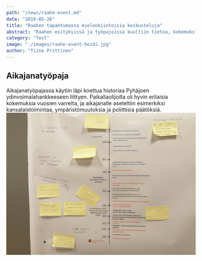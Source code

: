 ```yaml
---
path: "/news/raahe-event.md"
date: "2019-05-26"
title: "Raahen tapahtumassa mielenkiintoisia keskusteluja"
abstract: "Raahen esityksissä ja työpajoissa kuultiin tietoa, kokemuksia ja katsottiin eteenpäin energiantuotannon tulevaisuuteen."
category: "Test"
image: "./images/raahe-event-heidi.jpg"
author: "Tiina Prittinen"
---
```


## Aikajanatyöpaja 

Aikajanatyöpajassa käytiin läpi koettua historiaa Pyhäjoen ydinvoimalahankkeeseen liittyen. Paikallaolijoilla oli hyvin erilaisia kokemuksia vuosien varrelta, ja aikajanalle aseteltiin esimerkiksi kansalaistoimintaa, ympäristömuutoksia ja poliittisia päätöksiä.
![raahe-event-hanhikivi-timeline](./images/raahe-event-hanhikivi-timeline.jpg)

